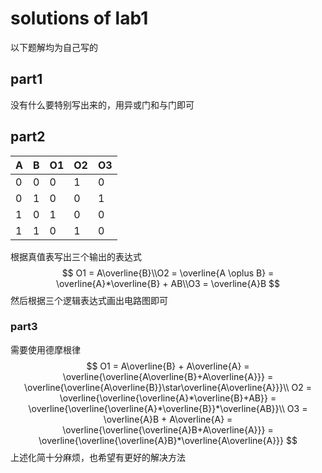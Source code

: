 # solutions of lab1

以下题解均为自己写的

## part1

没有什么要特别写出来的，用异或门和与门即可



## part2

| A    | B    | O1   | O2   | O3   |
| ---- | ---- | ---- | ---- | ---- |
| 0    | 0    | 0    | 1    | 0    |
| 0    | 1    | 0    | 0    | 1    |
| 1    | 0    | 1    | 0    | 0    |
| 1    | 1    | 0    | 1    | 0    |

根据真值表写出三个输出的表达式
$$
O1 = A\overline{B}\\O2 = \overline{A \oplus B} = \overline{A}*\overline{B} + AB\\O3 = \overline{A}B
$$
然后根据三个逻辑表达式画出电路图即可



### part3

需要使用德摩根律
$$
O1 = A\overline{B} + A\overline{A} = \overline{\overline{A\overline{B}+A\overline{A}}} = \overline{\overline{A\overline{B}}\star\overline{A\overline{A}}}\\
O2 = \overline{\overline{\overline{A}*\overline{B}+AB}} = \overline{\overline{\overline{A}*\overline{B}}*\overline{AB}}\\
O3 = \overline{A}B + A\overline{A} = \overline{\overline{\overline{A}B+A\overline{A}}} = \overline{\overline{\overline{A}B}*\overline{A\overline{A}}}
$$
上述化简十分麻烦，也希望有更好的解决方法